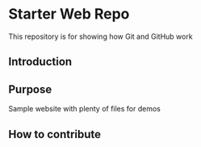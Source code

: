 # Starter Web Repo

This repository is for showing how Git and GitHub work

## Introduction

## Purpose

Sample website with plenty of files for demos

## How to contribute



